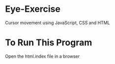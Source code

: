 # Eye-Exercise
Cursor movement using JavaScript, CSS and HTML

# To Run This Program
Open the html.index file in a browser
